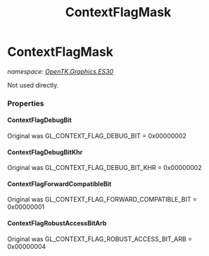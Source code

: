 ﻿---
title: ContextFlagMask
---

# ContextFlagMask
_namespace: [OpenTK.Graphics.ES30](N-OpenTK.Graphics.ES30.html)_

Not used directly.



### Properties

#### ContextFlagDebugBit
Original was GL_CONTEXT_FLAG_DEBUG_BIT = 0x00000002
#### ContextFlagDebugBitKhr
Original was GL_CONTEXT_FLAG_DEBUG_BIT_KHR = 0x00000002
#### ContextFlagForwardCompatibleBit
Original was GL_CONTEXT_FLAG_FORWARD_COMPATIBLE_BIT = 0x00000001
#### ContextFlagRobustAccessBitArb
Original was GL_CONTEXT_FLAG_ROBUST_ACCESS_BIT_ARB = 0x00000004

